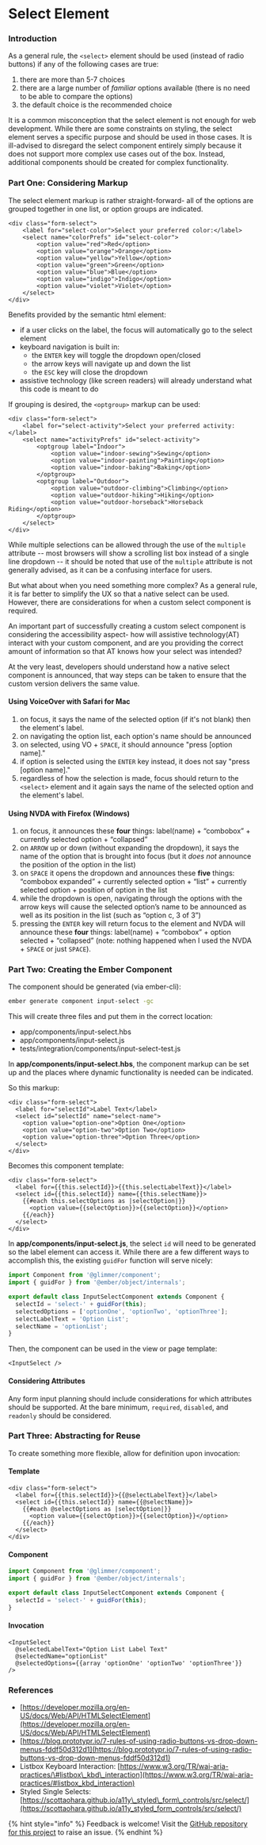 # Select Element

### Introduction

As a general rule, the `<select>` element should be used \(instead of radio buttons\) if any of the following cases are true: 

1. there are more than 5-7 choices
2. there are a large number of _familiar_ options available \(there is no need to be able to compare the options\)
3. the default choice is the recommended choice

It is a common misconception that the select element is not enough for web development. While there are  some constraints on styling, the select element serves a specific purpose and should be used in those  cases. It is ill-advised to disregard the select component entirely simply because it does not support more complex use cases out of the box. Instead, additional components should be created for complex functionality. 

### Part One: Considering Markup

The select element markup is rather straight-forward- all of the options are grouped together in one list, or option groups are indicated. 

```markup
<div class="form-select">
	<label for="select-color">Select your preferred color:</label>
	<select name="colorPrefs" id="select-color">
		<option value="red">Red</option>
		<option value="orange">Orange</option>
		<option value="yellow">Yellow</option>
		<option value="green">Green</option>
		<option value="blue">Blue</option>
		<option value="indigo">Indigo</option>
		<option value="violet">Violet</option>
	</select>
</div>
```

Benefits provided by the semantic html element: 

* if a user clicks on the label, the focus will automatically go to the select element
* keyboard navigation is built in:
  * the `ENTER` key will toggle the dropdown open/closed
  * the arrow keys will navigate up and down the list
  * the `ESC` key will close the dropdown
* assistive technology \(like screen readers\) will already understand what this code is meant to do

If grouping is desired, the `<optgroup>` markup can be used:

```markup
<div class="form-select">
	<label for="select-activity">Select your preferred activity:</label>
	<select name="activityPrefs" id="select-activity">
		<optgroup label="Indoor">
			<option value="indoor-sewing">Sewing</option>
			<option value="indoor-painting">Painting</option>
			<option value="indoor-baking">Baking</option>
		</optgroup>
		<optgroup label="Outdoor">
			<option value="outdoor-climbing">Climbing</option>
			<option value="outdoor-hiking">Hiking</option>
			<option value="outdoor-horseback">Horseback Riding</option>
		</optgroup>
	</select>
</div>
```

While multiple selections can be allowed through the use of the `multiple` attribute -- most browsers will show a scrolling list box instead of a single line dropdown -- it should be noted that use of the `multiple` attribute is not generally advised, as it can be a confusing interface for users. 

But what about when you need something more complex? As a general rule, it is far better to simplify the UX so that a native select can be used. However, there are considerations for when a custom select component is required.

An important part of successfully creating a custom select component is considering the accessibility aspect- how will assistive technology\(AT\) interact with your custom component, and are you providing the correct amount of information so that AT knows how your select was intended? 

At the very least, developers should understand how a native select component is announced, that way steps can be taken to ensure that the custom version delivers the same value. 

####  Using VoiceOver with Safari for Mac

1. on focus, it says the name of the selected option \(if it's not blank\) then the element's label. 
2. on navigating the option list, each option's name should be announced 
3. on selected, using VO + `SPACE`, it should announce "press \[option name\]." 
4. if option is selected using the `ENTER` key instead, it does not say "press \[option name\]."
5. regardless of how the selection is made, focus should return to the  `<select>` element and it again says the name of the selected option and the element's label. 

#### Using NVDA with Firefox \(Windows\)

1. on focus, it announces these **four** things: label\(name\) + “combobox” + currently selected option + “collapsed” 
2. on `ARROW` up or down \(without expanding the dropdown\), it says the name of the option that is brought into focus \(but it _does not_ announce the position of the option in the list\) 
3. on `SPACE` it opens the dropdown and announces these **five** things: “combobox expanded” + currently selected option + “list” + currently selected option + position of option in the list 
4. while the dropdown is open, navigating through the options with the arrow keys will cause the selected option’s name to be announced as well as its position in the list \(such as “option c, 3 of 3”\)
5. pressing the `ENTER` key will return focus to the  element and NVDA will announce these **four** things: label\(name\) + “combobox” + option selected + “collapsed” \(note: nothing happened when I used the NVDA + `SPACE` or just `SPACE`\).

### Part Two: Creating the Ember Component

The component should be generated \(via ember-cli\): 

```bash
ember generate component input-select -gc
```

This will create three files and put them in the correct location: 

* app/components/input-select.hbs
* app/components/input-select.js
* tests/integration/components/input-select-test.js

In **app/components/input-select.hbs**, the component markup can be set up and the places where dynamic functionality is needed can be indicated. 

So this markup: 

```markup
<div class="form-select">
  <label for="selectId">Label Text</label>
  <select id="selectId" name="select-name">
    <option value="option-one">Option One</option>
    <option value="option-two">Option Two</option>
    <option value="option-three">Option Three</option>
  </select>
</div>
```

Becomes this component template: 

```markup
<div class="form-select">
  <label for={{this.selectId}}>{{this.selectLabelText}}</label>
  <select id={{this.selectId}} name={{this.selectName}}>
    {{#each this.selectOptions as |selectOption|}}
      <option value={{selectOption}}>{{selectOption}}</option>
    {{/each}}
  </select>
</div>
```

In **app/components/input-select.js**, the select `id` will need to be generated so the label element can access it. While there are a few different ways to accomplish this, the existing `guidFor` function will serve nicely: 

```javascript
import Component from '@glimmer/component';
import { guidFor } from '@ember/object/internals';

export default class InputSelectComponent extends Component {
  selectId = 'select-' + guidFor(this); 
  selectedOptions = ['optionOne', 'optionTwo', 'optionThree'];
  selectLabelText = 'Option List';
  selectName = 'optionList';
}
```

Then, the component can be used in the view or page template: 

```markup
<InputSelect />
```

#### Considering Attributes

Any form input planning should include considerations for which attributes should be supported. At the bare minimum, `required`, `disabled`, and `readonly` should be considered. 

### Part Three: Abstracting for Reuse

To create something more flexible, allow for definition upon invocation: 

#### Template 

```markup
<div class="form-select">
  <label for={{this.selectId}}>{{@selectLabelText}}</label>
  <select id={{this.selectId}} name={{@selectName}}>
    {{#each @selectOptions as |selectOption|}}
      <option value={{selectOption}}>{{selectOption}}</option>
    {{/each}}
  </select>
</div>
```

#### Component

```javascript
import Component from '@glimmer/component';
import { guidFor } from '@ember/object/internals';

export default class InputSelectComponent extends Component {
  selectId = 'select-' + guidFor(this); 
}
```

#### Invocation

```markup
<InputSelect
  @selectedLabelText="Option List Label Text"
  @selectedName="optionList"
  @selectedOptions={{array 'optionOne' 'optionTwo' 'optionThree'}} 
/>
```

### References

* [https://developer.mozilla.org/en-US/docs/Web/API/HTMLSelectElement](https://developer.mozilla.org/en-US/docs/Web/API/HTMLSelectElement)
* [https://blog.prototypr.io/7-rules-of-using-radio-buttons-vs-drop-down-menus-fddf50d312d1](https://blog.prototypr.io/7-rules-of-using-radio-buttons-vs-drop-down-menus-fddf50d312d1) 
* Listbox Keyboard Interaction: [https://www.w3.org/TR/wai-aria-practices/\#listbox\_kbd\_interaction](https://www.w3.org/TR/wai-aria-practices/#listbox_kbd_interaction)
* Styled Single Selects: [https://scottaohara.github.io/a11y\_styled\_form\_controls/src/select/](https://scottaohara.github.io/a11y_styled_form_controls/src/select/)

{% hint style="info" %}
Feedback is welcome! Visit the [GitHub repository for this project](https://github.com/MelSumner/ember-component-patterns) to raise an issue.
{% endhint %}

